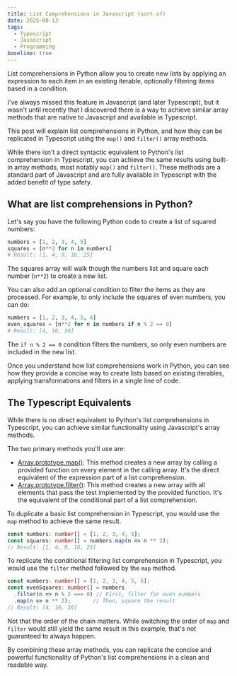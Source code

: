 ```yaml
---
title: List Comprehensions in Javascript (sort of)
date: 2025-08-13
tags:
  - Typescript
  - Javascript
  - Programming
baseline: true
---
```


List comprehensions in Python allow you to create new lists by applying an expression to each item in an existing iterable, optionally filtering items based in a condition.

I've always missed this feature in Javascript (and later Typescript), but it wasn't until recently that I discovered there is a way to achieve similar array methods that are native to Javascript and available in Typescript.

This post will explain list comprehensions in Python, and how they can be replicated in Typescript using the `map()` and `filter()` array methods.

While there isn't a direct syntactic equivalent to Python's list comprehension in Typescript, you can achieve the same results using built-in array methods, most notably `map()` and `filter()`. These methods are a standard part of Javascript and are fully available in Typescript with the added benefit of type safety.

## What are list comprehensions in Python?

Let's say you have the following Python code to create a list of squared numbers:

```python
numbers = [1, 2, 3, 4, 5]
squares = [n**2 for n in numbers]
# Result: [1, 4, 9, 16, 25]
```

The squares array will walk though the numbers list and square each number (`n**2`) to create a new list.

You can also add an optional condition to filter the items as they are processed. For example, to only include the squares of even numbers, you can do:

```python
numbers = [1, 2, 3, 4, 5, 6]
even_squares = [n**2 for n in numbers if n % 2 == 0]
# Result: [4, 16, 36]
```

The `if n % 2 == 0` condition filters the numbers, so only even numbers are included in the new list.

Once you understand how list comprehensions work in Python, you can see how they provide a concise way to create lists based on existing iterables, applying transformations and filters in a single line of code.

## The Typescript Equivalents

While there is no direct equivalent to Python's list comprehensions in Typescript, you can achieve similar functionality using Javascript's array methods.

The two primary methods you'll use are:

* [Array.prototype.map()](https://developer.mozilla.org/en-US/docs/Web/Javascript/Reference/Global_Objects/Array/map): This method creates a new array by calling a provided function on every element in the calling array. It's the direct equivalent of the expression part of a list comprehension.
* [Array.prototype.filter()](https://developer.mozilla.org/en-US/docs/Web/Javascript/Reference/Global_Objects/Array/filter): This method creates a new array with all elements that pass the test implemented by the provided function. It's the equivalent of the conditional part of a list comprehension.


To duplicate a basic list comprehension in Typescript, you would use the `map` method to achieve the same result.

```ts
const numbers: number[] = [1, 2, 3, 4, 5];
const squares: number[] = numbers.map(n => n ** 2);
// Result: [1, 4, 9, 16, 25]
```

To replicate the conditional filtering list comprehension in Typescript, you would use the `filter` method followed by the `map` method.

```ts
const numbers: number[] = [1, 2, 3, 4, 5, 6];
const evenSquares: number[] = numbers
  .filter(n => n % 2 === 0) // First, filter for even numbers
  .map(n => n ** 2);       // Then, square the result
// Result: [4, 16, 36]
```

Not that the order of the chain matters. While switching the order of `map` and `filter` would still yield the same result in this example, that's not guaranteed to always happen.

By combining these array methods, you can replicate the concise and powerful functionality of Python's list comprehensions in a clean and readable way.

